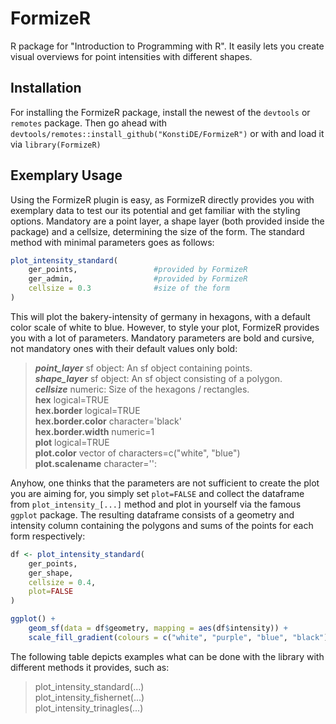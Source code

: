 # FormizeR
R package for "Introduction to Programming with R". It easily lets you create 
visual overviews for point intensities with different shapes.

## Installation
For installing the FormizeR package, install the newest of the ``devtools`` or
``remotes`` package. Then go ahead with ``devtools/remotes::install_github("KonstiDE/FormizeR")`` or with and load it via 
``library(FormizeR)``

## Exemplary Usage
Using the FormizeR plugin is easy, as FormizeR directly provides you 
with exemplary data to test our its potential and get familiar with
the styling options. Mandatory are a point layer, a shape layer (both provided inside the package) and a cellsize, 
determining the size of the form. The standard method with minimal parameters goes as follows:

```R
plot_intensity_standard(
    ger_points,                 #provided by FormizeR
    ger_admin,                  #provided by FormizeR
    cellsize = 0.3              #size of the form
)
```

This will plot the bakery-intensity of germany in hexagons, with a default
color scale of white to blue. However, to style your plot, FormizeR provides
you with a lot of parameters. Mandatory parameters are bold and cursive, not mandatory ones with their default
values only bold:

> ***point_layer*** sf object: An sf object containing points.\
> ***shape_layer*** sf object: An sf object consisting of a polygon.\
> ***cellsize*** numeric: Size of the hexagons / rectangles.\
> **hex** logical=TRUE\
> **hex.border** logical=TRUE\
> **hex.border.color** character='black'\
> **hex.border.width** numeric=1\
> **plot** logical=TRUE\
> **plot.color** vector of characters=c("white", "blue")\
> **plot.scalename** character='':

Anyhow, one thinks that the parameters are not sufficient to create the plot
you are aiming for, you simply set ``plot=FALSE`` and collect the dataframe
from ``plot_intensity_[...]`` method and plot in yourself via the famous
``ggplot`` package. The resulting dataframe consists of a geometry and intensity
column containing the polygons and sums of the points for each form respectively:

```R
df <- plot_intensity_standard(
    ger_points,
    ger_shape,
    cellsize = 0.4,
    plot=FALSE
)

ggplot() + 
    geom_sf(data = df$geometry, mapping = aes(df$intensity)) + 
    scale_fill_gradient(colours = c("white", "purple", "blue", "black"))
```

The following table depicts examples what can be done with the library with different methods
it provides, such as:

> plot_intensity_standard(...)\
> plot_intensity_fishernet(...)\
> plot_intensity_trinagles(...)


